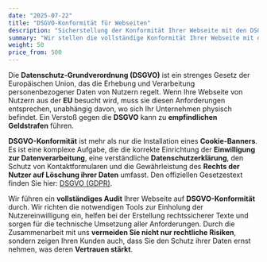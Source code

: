 ```yaml
---
date: "2025-07-22"
title: "DSGVO-Konformität für Webseiten"
description: "Sicherstellung der Konformität Ihrer Webseite mit den DSGVO-Anforderungen. Audit, Cookie-Banner-Einrichtung, Datenschutzerklärung"
summary: "Wir stellen die vollständige Konformität Ihrer Webseite mit der europäischen Datenschutz-Grundverordnung (**DSGVO**) sicher, um Bußgelder zu vermeiden und das Vertrauen der Nutzer zu stärken."
weight: 50
price_from: 500
---
```


Die **Datenschutz-Grundverordnung (DSGVO)** ist ein strenges Gesetz der Europäischen Union, das die Erhebung und Verarbeitung personenbezogener Daten von Nutzern regelt. Wenn Ihre Webseite von Nutzern aus der **EU** besucht wird, muss sie diesen Anforderungen entsprechen, unabhängig davon, wo sich Ihr Unternehmen physisch befindet. Ein Verstoß gegen die **DSGVO** kann zu **empfindlichen Geldstrafen** führen.

**DSGVO-Konformität** ist mehr als nur die Installation eines **Cookie-Banners**. Es ist eine komplexe Aufgabe, die die korrekte Einrichtung der **Einwilligung zur Datenverarbeitung**, eine verständliche **Datenschutzerklärung**, den Schutz von Kontaktformularen und die Gewährleistung des **Rechts der Nutzer auf Löschung ihrer Daten** umfasst. Den offiziellen Gesetzestext finden Sie hier: [DSGVO (GDPR)](https://gdpr-info.eu/).

Wir führen ein **vollständiges Audit** Ihrer Webseite auf **DSGVO-Konformität** durch. Wir richten die notwendigen Tools zur Einholung der Nutzereinwilligung ein, helfen bei der Erstellung rechtssicherer Texte und sorgen für die technische Umsetzung aller Anforderungen. Durch die Zusammenarbeit mit uns **vermeiden Sie nicht nur rechtliche Risiken**, sondern zeigen Ihren Kunden auch, dass Sie den Schutz ihrer Daten ernst nehmen, was deren **Vertrauen stärkt**.
